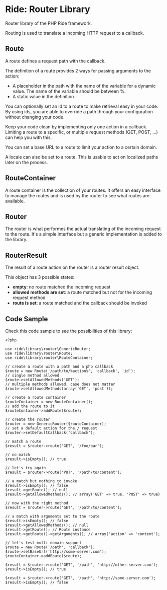 # Ride: Router Library

Router library of the PHP Ride framework.

Routing is used to translate a incoming HTTP request to a callback.

## Route

A route defines a request path with the callback. 

The definition of a route provides 2 ways for passing arguments to the action:
 
* A placeholder in the path with the name of the variable for a dynamic value. The name of the variable should be between %.
* A static value in the definition 

You can optionally set an id to a route to make retrieval easy in your code. 
By using ids, you are able to override a path through your configuration without changing your code.

Keep your code clean by implementing only one action in a callback. 
Limiting a route to a specific, or multiple request methods (GET, POST, ...) can help you with this.

You can set a base URL to a route to limit your action to a certain domain. 

A locale can also be set to a route. 
This is usable to act on localized paths later on the process.

## RouteContainer

A route container is the collection of your routes. 
It offers an easy interface to manage the routes and is used by the router to see what routes are available.

## Router

The router is what performes the actual translating of the incoming request to the route.
It's a simple interface but a generic implementation is added to the library.

## RouterResult 

The result of a route action on the router is a router result object.

This object has 3 possible states:

* __empty__: no route matched the incoming request
* __allowed methods are set__: a route matched but not for the incoming request method
* __route is set__: a route matched and the callback should be invoked

## Code Sample

Check this code sample to see the possibilities of this library:

    <?php
    
    use ride\library\router\GenericRouter;
    use ride\library\router\Route;
    use ride\library\router\RouteContainer;
        
    // create a route with a path and a php callback
    $route = new Route('/path/to/%action%', 'callback', 'id');
    // single method allowed
    $route->setAllowedMethods('GET'); 
    // multiple methods allowed, case does not matter
    $route->setAllowedMethods(array('GET', 'post'));
    
    // create a route container
    $routeContainer = new RouteContainer();
    // add the route to it
    $routeContainer->addRoute($route);
    
    // create the router
    $router = new GenericRouter($routeContainer);
    // set a default action for the / request
    $router->setDefaultCallback('callback');
    
    // match a route
    $result = $router->route('GET', '/foo/bar');
    
    // no match
    $result->isEmpty(); // true
    
    // let's try again
    $result = $router->route('PUT', '/path/to/content');
    
    // a match but nothing to invoke
    $result->isEmpty(); // false
    $result->getRoute(); // null
    $result->getAllowedMethods(); // array('GET' => true, 'POST' => true)
    
    // now with the right method
    $result = $router->route('GET', '/path/to/content');
    
    // a match with arguments set to the route
    $result->isEmpty(); // false
    $result->getAllowedMethods(); // null
    $result->getRoute(); // Route instance
    $result->getRoute()->getArguments(); // array('action' => 'content');
    
    // let's test multi domain support
    $route = new Route('/path', 'callback');
    $route->setBaseUrl('http://some-server.com');    
    $routeContainer->addRoute($route);
    
    $result = $router->route('GET', '/path', 'http://other-server.com');
    $result->isEmpty(); // true
    
    $result = $router->route('GET', '/path', 'http://some-server.com');
    $result->isEmpty(); // false